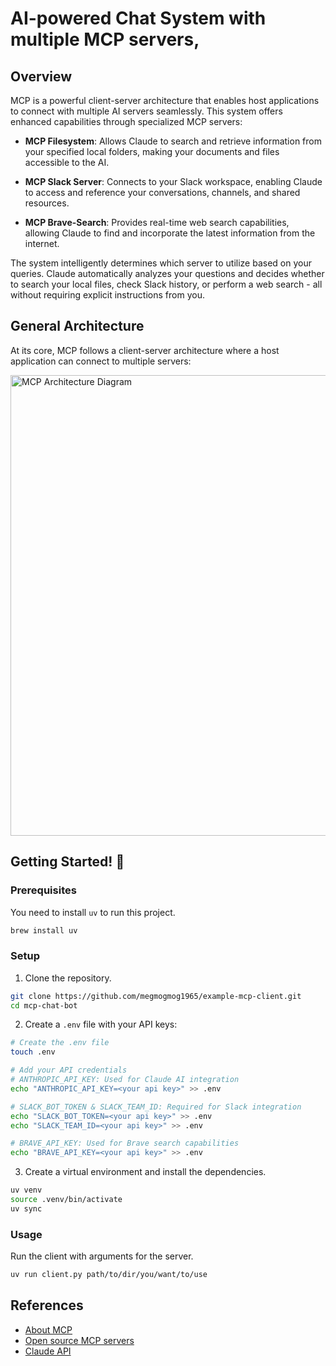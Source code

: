 # AI-powered Chat System with multiple MCP servers,

## Overview

MCP is a powerful client-server architecture that enables host applications to connect with multiple AI servers seamlessly. This system offers enhanced capabilities through specialized MCP servers:

- **MCP Filesystem**:
  Allows Claude to search and retrieve information from your specified local folders, making your documents and files accessible to the AI.

- **MCP Slack Server**:
  Connects to your Slack workspace, enabling Claude to access and reference your conversations,
  channels, and shared resources.

- **MCP Brave-Search**:
  Provides real-time web search capabilities, allowing Claude to find and incorporate the latest information from the internet.

The system intelligently determines which server to utilize based on your queries. Claude automatically analyzes your questions and decides whether to search your local files, check Slack history, or perform a web search - all without requiring explicit instructions from you.

## General Architecture

At its core, MCP follows a client-server architecture where a host application can connect to multiple servers:

<img width="737" alt="MCP Architecture Diagram" src="https://github.com/user-attachments/assets/6800d38e-3e46-42a8-bd22-479a0b6accca" />

## Getting Started! 🚀

### Prerequisites

You need to install `uv` to run this project.

```bash
brew install uv
```

### Setup

1. Clone the repository.

```bash
git clone https://github.com/megmogmog1965/example-mcp-client.git
cd mcp-chat-bot
```

2. Create a `.env` file with your API keys:

```bash
# Create the .env file
touch .env

# Add your API credentials
# ANTHROPIC_API_KEY: Used for Claude AI integration
echo "ANTHROPIC_API_KEY=<your api key>" >> .env

# SLACK_BOT_TOKEN & SLACK_TEAM_ID: Required for Slack integration
echo "SLACK_BOT_TOKEN=<your api key>" >> .env
echo "SLACK_TEAM_ID=<your api key>" >> .env

# BRAVE_API_KEY: Used for Brave search capabilities
echo "BRAVE_API_KEY=<your api key>" >> .env
```

3. Create a virtual environment and install the dependencies.

```bash
uv venv
source .venv/bin/activate
uv sync
```

### Usage

Run the client with arguments for the server.

```bash
uv run client.py path/to/dir/you/want/to/use
```

## References

- [About MCP](https://modelcontextprotocol.io/introduction)
- [Open source MCP servers](https://github.com/modelcontextprotocol/servers)
- [Claude API](https://docs.anthropic.com/en/api/getting-started)
